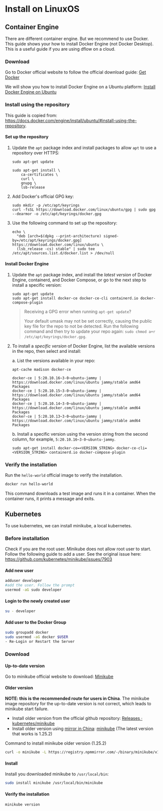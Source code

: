 # Install on LinuxOS
## Container Engine
There are different container engine. But we recommend to use Docker.
This guide shows your how to install Docker Engine (not Docker Desktop). This is a useful guide if you are using dflow on a cloud. 
### Download
Go to Docker official website to follow the official download guide: [Get Docker](https://docs.docker.com/engine/install/#server)

We will show you how to install Docker Engine on a Ubuntu platform: [Install Docker Engine on Ubuntu](https://docs.docker.com/engine/install/ubuntu/)

### Install using the repository 
This guide is copied from: https://docs.docker.com/engine/install/ubuntu/#install-using-the-repository.

#### Set up the repository
1.  Update the `apt` package index and install packages to allow `apt` to use a
    repository over HTTPS:

    ```console
    sudo apt-get update

    sudo apt-get install \
        ca-certificates \
        curl \
        gnupg \
        lsb-release
    ```

2.  Add Docker's official GPG key:

    ```console
    sudo mkdir -p /etc/apt/keyrings
    curl -fsSL https://download.docker.com/linux/ubuntu/gpg | sudo gpg --dearmor -o /etc/apt/keyrings/docker.gpg
    ```

3.  Use the following command to set up the repository:

    ```console
    echo \
      "deb [arch=$(dpkg --print-architecture) signed-by=/etc/apt/keyrings/docker.gpg] https://download.docker.com/linux/ubuntu \
      (lsb_release -cs) stable" | sudo tee /etc/apt/sources.list.d/docker.list > /dev/null
    ```

#### Install Docker Engine

1. Update the `apt` package index, and install the _latest version_ of Docker
   Engine, containerd, and Docker Compose, or go to the next step to install a specific version:

    ```console
    sudo apt-get update
    sudo apt-get install docker-ce docker-ce-cli containerd.io docker-compose-plugin
    ```

    > Receiving a GPG error when running `apt-get update`?
    >  
    > Your default umask may not be set correctly, causing the public key file
    > for the repo to not be detected. Run the following command and then try to
    > update your repo again: `sudo chmod a+r /etc/apt/keyrings/docker.gpg`.

2.  To install a _specific version_ of Docker Engine, list the available versions
    in the repo, then select and install:

    a. List the versions available in your repo:

    ```console
    apt-cache madison docker-ce

    docker-ce | 5:20.10.16~3-0~ubuntu-jammy | https://download.docker.com/linux/ubuntu jammy/stable amd64 Packages
    docker-ce | 5:20.10.15~3-0~ubuntu-jammy | https://download.docker.com/linux/ubuntu jammy/stable amd64 Packages
    docker-ce | 5:20.10.14~3-0~ubuntu-jammy | https://download.docker.com/linux/ubuntu jammy/stable amd64 Packages
    docker-ce | 5:20.10.13~3-0~ubuntu-jammy | https://download.docker.com/linux/ubuntu jammy/stable amd64 Packages
    ```

    b. Install a specific version using the version string from the second column,
       for example, `5:20.10.16~3-0~ubuntu-jammy`.

    ```console
    sudo apt-get install docker-ce=<VERSION_STRING> docker-ce-cli=<VERSION_STRING> containerd.io docker-compose-plugin
    ```

### Verify the installation 
Run the `hello-world` official image to verify the installation.
```bash
docker run hello-world
```
This command downloads a test image and runs it in a container. When the
container runs, it prints a message and exits.

## Kubernetes
To use kubernetes, we can install minikube, a local kubernetes.

### Before installation
Check if you are the root user. Minikube does not allow root user to start. Follow the following guide to add a user. See the original issue here: https://github.com/kubernetes/minikube/issues/7903
#### Add new user
```bash
adduser developer 
#add the user. Follow the prompt
usermod -aG sudo developer
```
#### Login to the newly created user
```bash
su - developer
```
#### Add user to the Docker Group
```bash
sudo groupadd docker
sudo usermod -aG docker $USER
- Re-Login or Restart the Server
```

### Download 
#### Up-to-date version
Go to minikube official website to download: [Minikube](https://minikube.sigs.k8s.io/docs/start/)
#### Older version
**NOTE: this is the recommended route for users in China**. The minikube image repository for the up-to-date version is not correct, which leads to minikube start failure. 
- Install older version from the official github repository: [Releases · kubernetes/minikube](https://github.com/kubernetes/minikube/releases)
- Install older version using [mirror in China](https://npmmirror.com/): [minikube](https://registry.npmmirror.com/binary.html?path=minikube/) (The latest version that works is 1.25.2)

Command to install minikube older version (1.25.2)
```bash
curl -o minikube -L https://registry.npmmirror.com/-/binary/minikube/v1.25.2/minikube-linux-amd64
```
#### Install 
Install you downloaded minikube to `/usr/local/bin`:
```bash
sudo install minikube /usr/local/bin/minikube
```

#### Verify the installation 
```bash
minikube version
```



